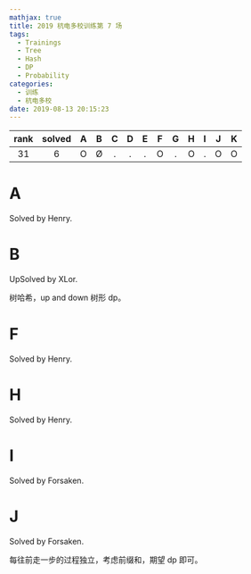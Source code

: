 ```yaml
---
mathjax: true
title: 2019 杭电多校训练第 7 场
tags:
  - Trainings
  - Tree
  - Hash
  - DP
  - Probability
categories:
  - 训练
  - 杭电多校
date: 2019-08-13 20:15:23
---
```


| rank | solved |  A  |  B  |  C  |  D  |  E  |  F  |  G  |  H  |  I  |  J  |  K  |
| :--: | :----: | :-: | :-: | :-: | :-: | :-: | :-: | :-: | :-: | :-: | :-: | :-: |
|  31  |    6   |  O  |  Ø  |  .  |  .  |  .  |  O  |  .  |  O  |  .  |  O  |  O  |

<!--more-->

# A

Solved by Henry.

# B

UpSolved by XLor.

树哈希，up and down 树形 dp。

# F

Solved by Henry.

# H

Solved by Henry.

# I

Solved by Forsaken.

# J

Solved by Forsaken.

每往前走一步的过程独立，考虑前缀和，期望 dp 即可。